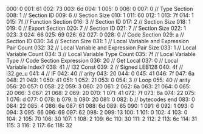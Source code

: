 000: 0
001: 61
002: 73
003: 6d
004: 1
005: 0
006: 0
007: 0
// Type Section
008: 1 // Section ID
009: 6 // Section Size
010: 1
011: 60
012: 1
013: 7f
014: 1
015: 7f
// Function Section
016: 3 // Section ID
017: 2 // Section Size
018: 1
019: 0
// Export Section
020: 7 // Section ID
021: 7 // Section Size
022: 1
023: 3
024: 66
025: 69
026: 62
027: 0
028: 0
// Code Section
029: a // Section ID
030: 34 // Section Size
031: 1 // Local Variable and Expression Pair Count
032: 32 // Local Variable and Expression Pair Size
033: 1 // Local Variable Count
034: 3 // Local Variable Type Count
035: 7f // Local Variable Type
// Code Section Expression
036: 20 // Get Local
037: 0 // Local Variable Index?
038: 41 // I32 Const
039: 2 // Signed LEB128
040: 4f // i32.ge_u
041: 4 // IF
042: 40 // arity
043: 20
044: 0
045: 41
046: 7f
047: 6a
048: 21
049: 1
050: 41
051: 1
052: 21
053: 0
054: 3 // Loop
055: 40 // arity
056: 20
057: 0
058: 22
059: 3
060: 20
061: 2
062: 6a
063: 21
064: 0
065: 20
066: 3
067: 21
068: 2
069: 20
070: 1
071: 41
072: 7f
073: 6a
074: 22
075: 1
076: d
077: 0
078: b
079: b
080: 20
081: 0
082: b
// bytecodes end
083: 0
084: 22
085: 4
086: 6e
087: 61
088: 6d
089: 65
090: 1
091: 6
092: 1
093: 0
094: 3
095: 66
096: 69
097: 62
098: 2
099: 13
100: 1
101: 0
102: 4
103: 0
104: 2
105: 70
106: 30
107: 1
108: 2
109: 6c
110: 30
111: 2
112: 2
113: 6c
114: 31
115: 3
116: 2
117: 6c
118: 32
